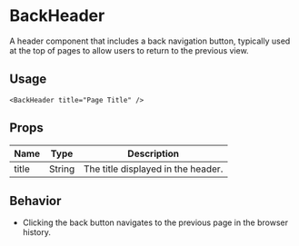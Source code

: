 # BackHeader

A header component that includes a back navigation button, typically used at the top of pages to allow users to return to the previous view.

## Usage

```vue
<BackHeader title="Page Title" />
```

## Props

| Name  | Type   | Description                |
|-------|--------|----------------------------|
| title | String | The title displayed in the header. |

## Behavior

- Clicking the back button navigates to the previous page in the browser history.
